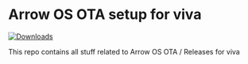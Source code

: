 # Arrow OS OTA setup for viva

[![Downloads](https://img.shields.io/github/downloads/xiaomi-mt6781-devs/releases/total?style=for-the-badge)](https://github.com/grimanos/releases/releases)

This repo contains all stuff related to Arrow OS OTA / Releases for viva

